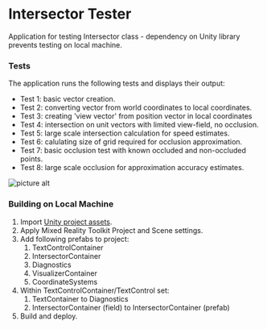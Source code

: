 ﻿# Intersector Tester
Application for testing Intersector class - dependency on Unity library prevents testing on local machine.

### Tests
The application runs the following tests and displays their output:
* Test 1: basic vector creation.
* Test 2: converting vector from world coordinates to local coordinates. 
* Test 3: creating 'view vector' from position vector in local coordinates
* Test 4: intersection on unit vectors with limited view-field, no occlusion.
* Test 5: large scale intersection calculation for speed estimates.
* Test 6: calulating size of grid required for occlusion approximation.
* Test 7: basic occlusion test with known occluded and non-occluded points.
* Test 8: large scale occlusion for approximation accuracy estimates.

![picture alt](../master/imgs/IntersectorTesterScreenshot.jpg "screenshot")

### Building on Local Machine
1. Import [Unity project assets](https://github.com/VUSE-Hololens/assets/tree/master/IntersectorTester).
2. Apply Mixed Reality Toolkit Project and Scene settings.
3. Add following prefabs to project:
	1. TextControlContainer
	2. IntersectorContainer
	3. Diagnostics
	4. VisualizerContainer
	5. CoordinateSystems
4. Within TextControlContainer/TextControl set:
	1. TextContainer to Diagnostics
	2. IntersectorContainer (field) to IntersectorContainer (prefab)
5. Build and deploy.